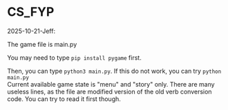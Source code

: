 # CS\_FYP

2025-10-21-Jeff:<br>

The game file is main.py<br>

You may need to type ```pip install pygame``` first. <br>

Then, you can type ```python3 main.py```. If this do not work, you can try ```python main.py```<br>
Current available game state is "menu" and "story" only. There are many useless lines, as the file are modified version of the old verb conversion code. You can try to read it first though.









